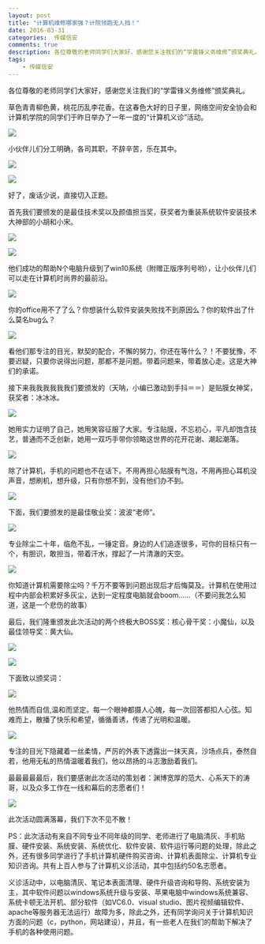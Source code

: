 ```yaml
---  
layout: post  
title: "计算机维修哪家强？计院领跑无人挡！"
date: 2016-03-31
categories:  传媒信安     
comments: true
description: 各位尊敬的老师同学们大家好，感谢您关注我们的“学雷锋义务维修”颁奖典礼。
tags:
    - 传媒信安
---  
```

各位尊敬的老师同学们大家好，感谢您关注我们的“学雷锋义务维修”颁奖典礼。
 
草色青青柳色黄，桃花历乱李花香。在这春色大好的日子里，网络空间安全协会和计算机学院的同学们于昨日举办了一年一度的“计算机义诊”活动。

![](http://127.0.0.1:4000//resources/images/B3.jpg) 



小伙伴儿们分工明确，各司其职，不辞辛苦，乐在其中。


![](http://127.0.0.1:4000//resources/images/B4.jpg) 

![](http://127.0.0.1:4000//resources/images/B5.jpg) 

好了，废话少说，直接切入正题。
 
首先我们要颁发的是最佳技术奖以及颜值担当奖，获奖者为重装系统软件安装技术大神部的小胡和小宋。

![](http://127.0.0.1:4000//resources/images/B6.jpg) 

![](http://127.0.0.1:4000//resources/images/B7.jpg) 


他们成功的帮助N个电脑升级到了win10系统（附赠正版序列号哟），让小伙伴儿们可以走在计算机时尚界的最前沿。

![](http://127.0.0.1:4000//resources/images/B8.jpg) 


你的office用不了了么？你想装什么软件安装失败找不到原因么？你的软件出了什么莫名bug么？

![](http://127.0.0.1:4000//resources/images/B9.jpg) 


看他们那专注的目光，默契的配合，不懈的努力，你还在等什么？！不要犹豫，不要迟疑，只要你说得出问题，那都不是问题。带着问题来，带着放心走。这是大神们的承诺。
 
接下来我我我我我我们要颁发的（天呐，小编已激动到手抖＝＝）是贴膜女神奖，获奖者：冰冰冰。

![](http://127.0.0.1:4000//resources/images/B10.jpg) 


她用实力证明了自己，她用笑容征服了大家。专注贴膜，不忘初心，平凡却饱含技艺，普通而不乏创新，她用一双巧手带你领略这世界的花开花谢、潮起潮落。

![](http://127.0.0.1:4000//resources/images/B11.jpg) 


除了计算机，手机的问题也不在话下。不用再担心贴膜有气泡，不用再担心耳机没声音，想刷机，想升级，只有你想不到，没有他们办不到。

![](http://127.0.0.1:4000//resources/images/B12.jpg) 



 
下面，我们要颁发的是最佳敬业奖：波波“老师”。

![](http://127.0.0.1:4000//resources/images/B13.jpg) 

专业除尘二十年，临危不乱，一锤定音。身边的人们追逐很多，可你的目标只有一个，有胆识，敢担当，带着汗水，撑起了一片清澈的天空。

![](http://127.0.0.1:4000//resources/images/B14.jpg) 

你知道计算机需要除尘吗？千万不要等到问题出现后才后悔莫及。计算机在使用过程中内部会积累好多灰尘，达到一定程度电脑就会boom……（不要问我怎么知道，这是一个悲伤的故事）

最后，我们隆重颁发此次活动的两个终极大BOSS奖：核心骨干奖：小魔仙，以及最佳领导奖：黄大仙。

![](http://127.0.0.1:4000//resources/images/B15.jpg) 


![](http://127.0.0.1:4000//resources/images/B16.jpg) 



下面致以颁奖词：

![](http://127.0.0.1:4000//resources/images/B17.jpg) 



他热情而自信,温和而坚定。每一个眼神都摄人心魄，每一次回答都扣人心弦。知难而上，散播了快乐和希望，循循善诱，传递了光明和温暖。


![](http://127.0.0.1:4000//resources/images/B18.jpg) 


专注的目光下隐藏着一丝柔情，严厉的外表下透露出一抹天真，沙场点兵，泰然自若，他用无私的热情温暖着我们，他以昂扬的斗志激励着我们。
 
​最最最最最后，我们要感谢此次活动的策划者：渊博宽厚的范大、心系天下的涛哥，以及众多工作在一线和幕后的志愿者们！

![](http://127.0.0.1:4000//resources/images/B19.jpg) 


 
此次活动圆满落幕，我们下次不见不散！
 


PS：此次活动有来自不同专业不同年级的同学、老师进行了电脑清灰、手机贴膜、硬件安装、系统安装、系统优化、软件安装、软件运行等问题的处理，除此之外，还有很多同学进行了手机计算机硬件购买咨询、计算机表面除尘、计算机专业知识咨询。共有上百人参与了计算机义诊活动，其中包括约50名志愿者。

义诊活动中，以电脑清灰、笔记本表面清理、硬件升级咨询和导购、系统安装为主，其中软件问题以windows系统升级与安装、苹果电脑中windows系统兼容、系统卡顿无法开机、部分软件（如VC6.0、visual studio、图片视频编辑软件、apache等服务器无法运行）故障为多，除此之外，还有同学询问关于计算机知识方面的问题（c，python，网站建设），并且，有一些老人在我们的帮助下解决了手机的各种使用问题。